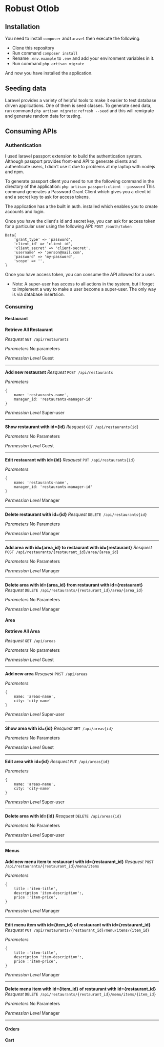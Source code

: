 # Robust Otlob

## Installation
You need to install `composer` and`laravel` then execute the following:

- Clone this repository
- Run command `composer install`
- Rename `.env.example` to `.env` and add your environment variables in it.
- Run command `php artisan migrate`

And now you have installed the application.

## Seeding data
Laravel provides a variety of helpful tools to make it easier to test database driven applications. One of them is seed classes.
To generate seed data, run command `php artisan migrate:refresh --seed` and this will remigrate and generate random data for testing.

## Consuming APIs

### Authentication
I used laravel passport extension to build the authentication system.
Although passport provides front-end API to generate clients and authenticate users, I didn't use it due to problems at my laptop with nodejs and npm.

To generate passport client you need to run the following command in the directory of the application:
`php artisan passport:client --password`
This command generates a Password Grant Client which gives you a client id and a secret key to ask for access tokens.

The application has a the built in auth. installed which enables you to create accounts and login.

Once you have the client's id and secret key, you can ask for access token for a particular user using the following API:
`POST /oauth/token`
```
Data{
	'grant_type' => 'password',
	'client_id' => 'client-id',
	'client_secret' => 'client-secret',
	'username' => 'person@mail.com',
	'password' => 'my-password',
	'scope' => '',
}
```
Once you have access token, you can consume the API allowed for a user.

* Note: A super-user has access to all actions in the system, but I forget to implement a way to make a user become a super-user. The only way is via database insertsion.

### Consuming

#### Restaurant

**Retrieve All Restaurant**

*Resquest*
`GET /api/restaurants`

*Parameters*
No parameters

*Permession Level*
Guest
***
**Add new restaurant**
*Resquest*
`POST /api/restaurants`

*Parameters*
```
{
	name: 'restaurants-name',
	manager_id: 'restaurants-manager-id'
}
```
*Permession Level*
Super-user
***
**Show restaurant with id={id}**
*Resquest*
`GET /api/restaurants{id}`

*Parameters*
No Parameters

*Permession Level*
Guest
***
**Edit restaurant with id={id}**
*Resquest*
`PUT /api/restaurants{id}`

*Parameters*
```
{
	name: 'restaurants-name',
	manager_id: 'restaurants-manager-id'
}
```

*Permession Level*
Manager

***

**Delete restaurant with id={id}**
*Resquest*
`DELETE /api/restaurants{id}`

*Parameters*
No Parameters

*Permession Level*
Manager
***
**Add area with id={area_id} to restaurant with id={restaurant}**
*Resquest*
`POST /api/restaurants/{restaurant_id}/area/{area_id}`

*Parameters*
No Parameters

*Permession Level*
Manager
***
**Delete area with id={area_id} from restaurant with id={restaurant}**
*Resquest*
`DELETE /api/restaurants/{restaurant_id}/area/{area_id}`

*Parameters*
No Parameters

*Permession Level*
Manager
#### Area
**Retrieve All Area**

*Resquest*
`GET /api/areas`

*Parameters*
No parameters

*Permession Level*
Guest
***
**Add new area**
*Resquest*
`POST /api/areas`

*Parameters*
```
{
	name: 'areas-name',
	city: 'city-name'
}
```
*Permession Level*
Super-user
***
**Show area with id={id}**
*Resquest*
`GET /api/areas{id}`

*Parameters*
No Parameters

*Permession Level*
Guest
***
**Edit area with id={id}**
*Resquest*
`PUT /api/areas{id}`

*Parameters*
```
{
	name: 'areas-name',
	city: 'city-name'
}
```

*Permession Level*
Super-user

***

**Delete area with id={id}**
*Resquest*
`DELETE /api/areas{id}`

*Parameters*
No Parameters

*Permession Level*
Super-user
***
#### Menus
**Add new menu item to restaurant with id={restaurant_id}**
*Resquest*
`POST /api/restaurants/{restaurant_id}/menu/items`

*Parameters*
```
{
	title :'item-title',
	description 'item-description':,
	price :'item-price',
}
```

*Permession Level*
Manager
***

**Edit menu item with id={item_id} of restaurant with id={restaurant_id}**
*Resquest*
`PUT /api/restaurants/{restaurant_id}/menu/items/{item_id}`

*Parameters*
```
{
	title :'item-title',
	description 'item-description':,
	price :'item-price',
}
```

*Permession Level*
Manager
***
**Delete menu item with id={item_id} of restaurant with id={restaurant_id}**
*Resquest*
`DELETE /api/restaurants/{restaurant_id}/menu/items/{item_id}`

*Parameters*
No Parameters

*Permession Level*
Manager
***
#### Orders

#### Cart
